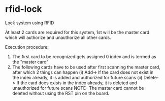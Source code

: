 # rfid-lock

Lock system using RFID

At least 2 cards are required for this system, 1st will be the master card which will authorize and unauthorize all other cards.


Execution procedure:
1. The first card to be recognized gets assigned 0 index and is termed as the "master card"
2. The following cards have to be used after first scanning the master card, after which 2 things can happen
   (i) Add-> If the card does not exist in the index already, it is added and authorized for future scans
   (ii) Delete-> If the card does exists in the index already, it is deleted and unauthorized for future scans
NOTE- The master card cannot be deleted without using the RST pin on the board.
